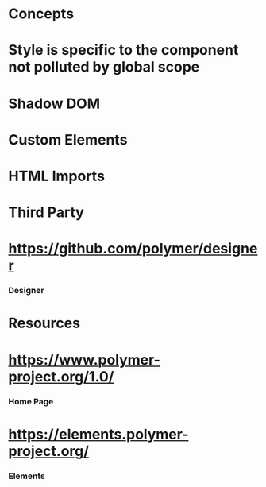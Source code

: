 # Concepts
# Style is specific to the component not polluted by global scope
# Shadow DOM
# Custom Elements
# HTML Imports
# Third Party
# https://github.com/polymer/designer
### Designer
# Resources
# https://www.polymer-project.org/1.0/
### Home Page
# https://elements.polymer-project.org/
### Elements
